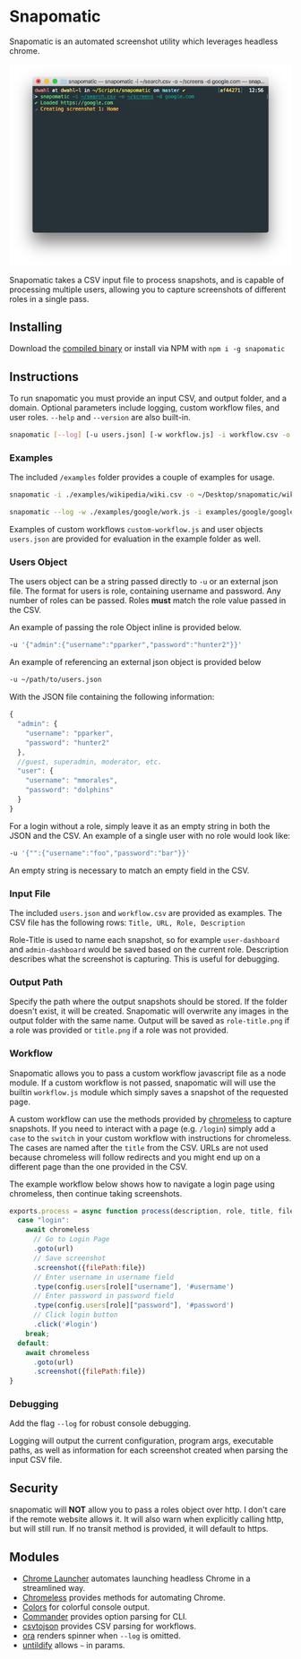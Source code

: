 # Snapomatic
Snapomatic is an automated screenshot utility which leverages headless chrome.

![Snapomatic in process of capturing screenshots](https://raw.githubusercontent.com/thedannywahl/snapomatic/master/example/inprogress.png "Snapomatic in process of capturing screenshots")

Snapomatic takes a CSV input file to process snapshots, and is capable of processing multiple users, allowing you to capture screenshots of different roles in a single pass.

## Installing
Download the [compiled binary](https://github.com/thedannywahl/snapomatic/releases/) or install via NPM with
`npm i -g snapomatic`

## Instructions
To run snapomatic you must provide an input CSV, and output folder, and a domain.  Optional parameters include logging, custom workflow files, and user roles.  `--help` and `--version` are also built-in.

```bash
snapomatic [--log] [-u users.json] [-w workflow.js] -i workflow.csv -o screenshots/ -d example.com
```

### Examples

The included `/examples` folder provides a couple of examples for usage.

```bash
snapomatic -i ./examples/wikipedia/wiki.csv -o ~/Desktop/snapomatic/wiki/ -d en.wikipedia.org
````

```bash
snapomatic --log -w ./examples/google/work.js -i examples/google/google.csv -o ~/Desktop/snapomatic/google/ -d google.com
```

Examples of custom workflows `custom-workflow.js` and user objects `users.json` are provided for evaluation in the example folder as well.

### Users Object
The users object can be a string passed directly to `-u` or an external json file.  The format for users is role, containing username and password.  Any number of roles can be passed.  Roles **must** match the role value passed in the CSV.

An example of passing the role Object inline is provided below.

```bash
-u '{"admin":{"username":"pparker","password":"hunter2"}}'
```

An example of referencing an external json object is provided below

```bash
-u ~/path/to/users.json
```

With the JSON file containing the following information:

```javascript
{
  "admin": {
    "username": "pparker",
    "password": "hunter2"
  },
  //guest, superadmin, moderator, etc.
  "user": {
    "username": "mmorales",
    "password": "dolphins"
  }
}
```

For a login without a role, simply leave it as an empty string in both the JSON and the CSV. An example of a single user with no role would look like:

```bash
-u '{"":{"username":"foo","password":"bar"}}'
```

An empty string is necessary to match an empty field in the CSV.

### Input File
The included `users.json` and `workflow.csv` are provided as examples.  The CSV file has the following rows:
`Title, URL, Role, Description`

Role-Title is used to name each snapshot, so for example `user-dashboard` and `admin-dashboard` would be saved based on the current role.  Description describes what the screenshot is capturing.  This is useful for debugging.

### Output Path
Specify the path where the output snapshots should be stored.  If the folder doesn't exist, it will be created.  Snapomatic will overwrite any images in the output folder with the same name.  Output will be saved as `role-title.png` if a role was provided or `title.png` if a role was not provided.

### Workflow
Snapomatic allows you to pass a custom workflow javascript file as a node module.  If a custom workflow is not passed, snapomatic will will use the builtin `workflow.js` module which simply saves a snapshot of the requested page.

A custom workflow can use the methods provided by [chromeless](https://github.com/prismagraphql/chromeless/) to capture snapshots.  If you need to interact with a page (e.g. `/login`) simply add a `case` to the `switch` in your custom workflow with instructions for chromeless. The cases are named after the `title` from the CSV.  URLs are not used because chromeless will follow redirects and you might end up on a different page than the one provided in the CSV.

The example workflow below shows how to navigate a login page using chromeless, then continue taking screenshots.

```javascript
exports.process = async function process(description, role, title, file, url, chromeless, config) {
  case "login":
    await chromeless
      // Go to Login Page
      .goto(url)
      // Save screenshot
      .screenshot({filePath:file})
      // Enter username in username field
      .type(config.users[role]["username"], '#username')
      // Enter password in password field
      .type(config.users[role]["password"], '#password')
      // Click login button
      .click('#login')
    break;
  default:
    await chromeless
      .goto(url)
      .screenshot({filePath:file})
}
```

### Debugging
Add the flag `--log` for robust console debugging.

Logging will output the current configuration, program args, executable paths, as well as information for each screenshot created when parsing the input CSV file.

## Security
snapomatic will **NOT** allow you to pass a roles object over http.  I don't care if the remote website allows it.  It will also warn when explicitly calling http, but will still run.  If no transit method is provided, it will default to https.

## Modules
* [Chrome Launcher](https://github.com/GoogleChrome/chrome-launcher) automates launching headless Chrome in a streamlined way.
* [Chromeless](https://github.com/prismagraphql/chromeless/) provides methods for automating Chrome.
* [Colors](https://github.com/Marak/colors.js) for colorful console output.
* [Commander](https://github.com/tj/commander.js) provides option parsing for CLI.
* [csvtojson](https://github.com/Keyang/node-csvtojson) provides CSV parsing for workflows.
* [ora](https://github.com/sindresorhus/ora) renders spinner when `--log` is omitted.
* [untildify](https://github.com/sindresorhus/untildify) allows `~` in params.
